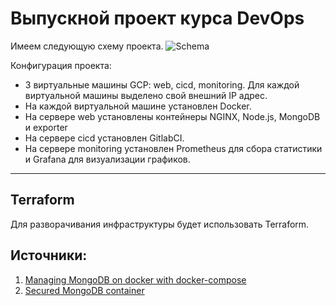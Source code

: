 # Выпускной проект курса DevOps

Имеем следующую схему проекта.
![Schema](schema.png)

Конфигурация проекта:
- 3 виртуальные машины GCP: web, cicd, monitoring. Для каждой виртуальной машины выделено свой внешний IP адрес.
- На каждой виртуальной машине установлен Docker.
- На сервере web установлены контейнеры NGINX, Node.js, MongoDB и exporter
- На сервере cicd установлен GitlabCI.
- На сервере monitoring установлен Prometheus  для сбора статистики и Grafana для визуализации графиков.

---

## Terraform

Для разворачивания инфраструктуры будет использовать Terraform.

## Источники:
1. [Managing MongoDB on docker with docker-compose](https://medium.com/faun/managing-mongodb-on-docker-with-docker-compose-26bf8a0bbae3)
2. [Secured MongoDB container](https://medium.com/@MaxouMask/secured-mongodb-container-6b602ef67885)